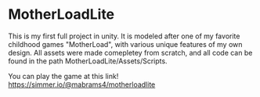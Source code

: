# MotherLoadLite
This is my first full project in unity. It is modeled after one of my favorite childhood games "MotherLoad", with various unique features of my own design. 
All assets were made comepletey from scratch, and all code can be found in the path MotherLoadLite/Assets/Scripts.

You can play the game at this link! https://simmer.io/@mabrams4/motherloadlite
